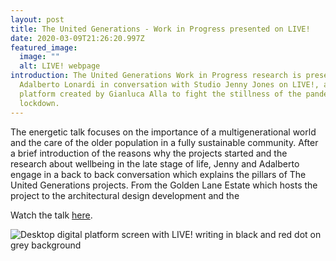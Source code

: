 ```yaml
---
layout: post
title: The United Generations - Work in Progress presented on LIVE!
date: 2020-03-09T21:26:20.997Z
featured_image:
  image: ""
  alt: LIVE! webpage
introduction: The United Generations Work in Progress research is presented by
  Adalberto Lonardi in conversation with Studio Jenny Jones on LIVE!, a digital
  platform created by Gianluca Alla to fight the stillness of the pandemic
  lockdown.
---
```

The energetic talk focuses on the importance of a multigenerational world and the care of the older population in a fully sustainable community. After a brief introduction of the reasons why the projects started and the research about wellbeing in the late stage of life, Jenny and Adalberto engage in a back to back conversation which explains the pillars of The United Generations projects. From the Golden Lane Estate which hosts the project to the architectural design development and the  

Watch the talk [here](https://www.instagram.com/tv/B-pYSPfFEY3/).

![Desktop digital platform screen with LIVE! writing in black and red dot on grey background](/assets/uploads/live.jpg "LIVE! - Desktop digital platform")